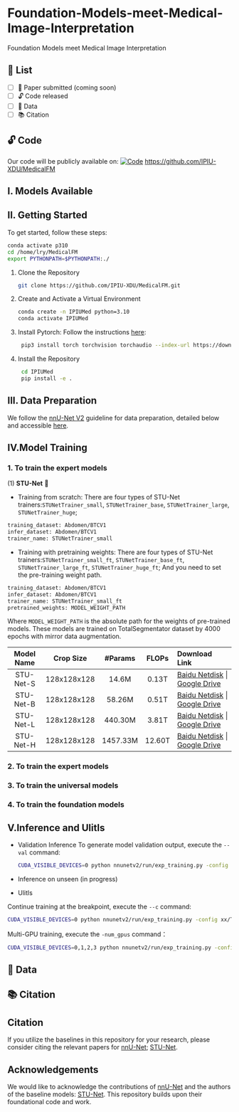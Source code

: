 # Foundation-Models-meet-Medical-Image-Interpretation
Foundation Models meet Medical Image Interpretation

## 📌 List
- [ ] 📄 Paper submitted (coming soon)
- [ ] 🔓 Code released
- [ ] 🚀 Data
- [ ] 📚 Citation

## 🔓 Code
Our code will be publicly available on: [![Code](https://img.shields.io/badge/💻-Code-blue)](https://github.com/IPIU-XDU/MedicalFM) https://github.com/IPIU-XDU/MedicalFM
## I. Models Available

## II. Getting Started
To get started, follow these steps: 
   ```bash
   conda activate p310
   cd /home/lry/MedicalFM
   export PYTHONPATH=$PYTHONPATH:./
   ```
1. Clone the Repository
   ```bash
   git clone https://github.com/IPIU-XDU/MedicalFM.git
   ```
2. Create and Activate a Virtual Environment
    ```bash
    conda create -n IPIUMed python=3.10
    conda activate IPIUMed
   ```
3. Install Pytorch: Follow the instructions [here](https://pytorch.org/get-started/locally/):
   ```bash 
    pip3 install torch torchvision torchaudio --index-url https://download.pytorch.org/whl/cu120
   ```
5. Install the Repository 
   ```bash 
    cd IPIUMed
    pip install -e .
   ```

## III. Data Preparation
We follow the [nnU-Net V2](https://github.com/MIC-DKFZ/nnUNet?tab=readme-ov-file) guideline for data preparation, detailed below and accessible [here](https://github.com/MIC-DKFZ/nnUNet/blob/master/documentation/dataset_format.md).

## IV.Model Training
### 1. To train the expert models
(1) **STU-Net** :snake:
- Training from scratch:
There are four types of STU-Net trainers:`STUNetTrainer_small`, `STUNetTrainer_base`, `STUNetTrainer_large`, `STUNetTrainer_huge`;
```bash
training_dataset: Abdomen/BTCV1
infer_dataset: Abdomen/BTCV1
trainer_name: STUNetTrainer_small
```

- Training with pretraining weights:
There are four types of STU-Net trainers:`STUNetTrainer_small_ft`, `STUNetTrainer_base_ft`, `STUNetTrainer_large_ft`, `STUNetTrainer_huge_ft`; And you need to set the pre-training weight path.
```bash
training_dataset: Abdomen/BTCV1
infer_dataset: Abdomen/BTCV1
trainer_name: STUNetTrainer_small_ft
pretrained_weights: MODEL_WEIGHT_PATH
```
Where `MODEL_WEIGHT_PATH` is the absolute path for the weights of pre-trained models.
These models are trained on TotalSegmentator dataset by 4000 epochs with mirror data augmentation.

| Model Name | Crop Size | #Params | FLOPs | Download Link |
|:------:|:-------:|:-----:|:---------:| :-------|
| STU-Net-S | 128x128x128 | 14.6M | 0.13T | [Baidu Netdisk](https://pan.baidu.com/s/1ZBfOhaTvjvhcgXKGNe_gWg?pwd=soz7) \| [Google Drive](https://drive.google.com/file/d/1HReH6dDrEuXgHPrsw7OrHSjvEUF3f4mv/view?usp=sharing)|
| STU-Net-B | 128x128x128 | 58.26M | 0.51T | [Baidu Netdisk](https://pan.baidu.com/s/1a17XmOGiGSgbEvK-acSOSg?pwd=91w3) \| [Google Drive](https://drive.google.com/file/d/1BHCp1Ort-OaVFwaZmvsG4qHiKiPeNb4h/view?usp=share_link)|
| STU-Net-L | 128x128x128 | 440.30M | 3.81T | [Baidu Netdisk](https://pan.baidu.com/s/1WOLoTrzCLYyJXZnITGK6jg?pwd=91pt) \| [Google Drive](https://drive.google.com/file/d/1KA1eXWWf_xAoJg5KHYrxTmfiz7wxGhHS/view?usp=share_link)|
| STU-Net-H | 128x128x128 | 1457.33M | 12.60T | [Baidu Netdisk](https://pan.baidu.com/s/1CinTvceZuvdEEWGcaJEuEA?pwd=bk9n) \| [Google Drive](https://drive.google.com/file/d/1Qrq7oGPJ7ileFHWOAxwpeWdaB6hySptU/view?usp=share_link)|

### 2. To train the expert models

### 3. To train the universal models

### 4. To train the foundation models

## V.Inference and Ulitls
- Validation Inference
To generate model validation output, execute the `--val` command:

  ```bash
  CUDA_VISIBLE_DEVICES=0 python nnunetv2/run/exp_training.py -config xx/Training_config_exp.yaml --val
  ```

- Inference on unseen (in progress)

- Ulitls

Continue training at the breakpoint, execute the `--c` command:

  ```bash
  CUDA_VISIBLE_DEVICES=0 python nnunetv2/run/exp_training.py -config xx/Training_config_exp.yaml --c
  ```
Multi-GPU training, execute the `-num_gpus` command：

  ```bash
  CUDA_VISIBLE_DEVICES=0,1,2,3 python nnunetv2/run/exp_training.py -config xx/Training_config_exp.yaml -num_gpus 4
  ```

## 🚀 Data

## 📚 Citation

## Citation
If you utilize the baselines in this repository for your research, please consider citing the relevant papers for 
[nnU-Net](https://www.nature.com/articles/s41592-020-01008-z);
[STU-Net](https://arxiv.org/abs/2304.06716).



## Acknowledgements

We would like to acknowledge the contributions of [nnU-Net](https://github.com/MIC-DKFZ/nnUNet) and the authors of the baseline models: [STU-Net](https://github.com/uni-medical/STU-Net). This repository builds upon their foundational code and work.
